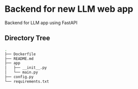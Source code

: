 # Backend for new LLM web app
Backend for LLM app using FastAPI

## Directory Tree
```bash
.
├── Dockerfile
├── README.md
├── app
│   ├── __init__.py
│   └── main.py
├── config.py
└── requirements.txt

```
